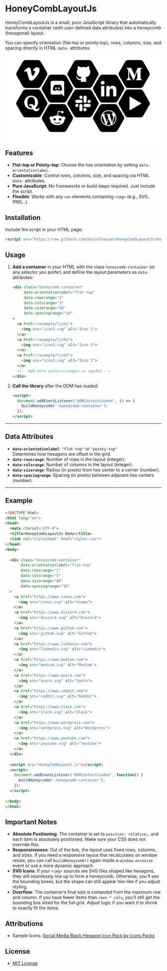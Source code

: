 # HoneyCombLayoutJs

HoneyCombLayoutJs is a small, pure JavaScript library that automatically transforms a container (with user-defined data attributes) into a honeycomb (hexagonal) layout. 

You can specify orientation (flat‐top or pointy‐top), rows, columns, size, and spacing directly in HTML `data-` attributes

![HoneyCombLayoutJs Preview](samples/sample.png)

## Features

- **Flat‐top or Pointy‐top**: Choose the hex orientation by setting `data-orientationlabel`.
- **Customizable**: Control rows, columns, size, and spacing via HTML `data-` attributes.
- **Pure JavaScript**: No frameworks or build steps required. Just include the script.
- **Flexible**: Works with any `<a>` elements containing `<img>` (e.g., SVG, PNG...).

## Installation

Include the script in your HTML page:
   ```html
   <script src="https://raw.githack.com/hasielhassan/HoneyCombLayoutJs/main/script.js"></script>
   ```

## Usage

1. **Add a container** in your HTML with the class `honeycomb-container` (or any selector you prefer) and define the layout parameters as `data-` attributes:
   ```html
   <div class="honeycomb-container"
        data-orientationlabel="flat-top"
        data-rowsrange="2"
        data-colsrange="3"
        data-sizerange="60"
        data-spacingrange="16"
   >
     <a href="/example/link1">
       <img src="icon1.svg" alt="Icon 1">
     </a>
     <a href="/example/link2">
       <img src="icon2.svg" alt="Icon 2">
     </a>
     <a href="/example/link3">
       <img src="icon3.svg" alt="Icon 3">
     </a>
     <!-- Add more anchors/images as needed -->
   </div>
   ```

2. **Call the library** after the DOM has loaded:
   ```html
   <script>
     document.addEventListener('DOMContentLoaded', () => {
       buildHoneycomb('.honeycomb-container');
     });
   </script>
   ```

---

## Data Attributes

- **`data-orientationlabel`**: `"flat-top"` or `"pointy-top"`  
  Determines how hexagons are offset in the grid.
- **`data-rowsrange`**: Number of rows in the layout (integer).
- **`data-colsrange`**: Number of columns in the layout (integer).
- **`data-sizerange`**: Radius (in pixels) from hex center to a corner (number).
- **`data-spacingrange`**: Spacing (in pixels) between adjacent hex centers (number).

---

## Example

```html
<!DOCTYPE html>
<html lang="en">
<head>
  <meta charset="UTF-8">
  <title>HoneyCombLayoutJs Demo</title>
  <link rel="stylesheet" href="styles.css">
</head>
<body>

  <div class="honeycomb-container"
       data-orientationlabel="flat-top"
       data-rowsrange="2"
       data-colsrange="5"
       data-sizerange="80"
       data-spacingrange="10"
  >
    <a href="https://www.vimeo.com">
      <img src="vimeo.svg" alt="Vimeo">
    </a>
    <a href="https://www.discord.com">
      <img src="discord.svg" alt="Discord">
    </a>
    <a href="https://www.github.com">
      <img src="github.svg" alt="Github">
    </a>
    <a href="https://www.linkedin.com">
      <img src="linkedin.svg" alt="Linkedin">
    </a>
    <a href="https://www.medium.com">
      <img src="medium.svg" alt="Medium">
    </a>
    <a href="https://www.quora.com">
      <img src="quora.svg" alt="Quora">
    </a>
    <a href="https://www.reddit.com">
      <img src="reddit.svg" alt="Reddit">
    </a>
    <a href="https://www.slack.com">
      <img src="slack.svg" alt="Slack">
    </a>
    <a href="https://www.wordpress.com">
      <img src="wordpress.svg" alt="Wordpress">
    </a>
    <a href="https://www.youtube.com">
      <img src="youtube.svg" alt="Youtube">
    </a>
  </div>

  <script src="HoneyCombLayout.js"></script>
  <script>
    document.addEventListener('DOMContentLoaded', function() {
      buildHoneycomb('.honeycomb-container');
    });
  </script>

</body>
</html>
```


## Important Notes

- **Absolute Positioning**: The container is set to `position: relative;`, and each item is absolutely positioned. Make sure your CSS does not override this.
- **Responsiveness**: Out of the box, the layout uses fixed rows, columns, and sizes. If you need a responsive layout that recalculates on window resize, you can call `buildHoneycomb()` again inside a `window.onresize` event or use a more dynamic approach.
- **SVG Icons**: If your `<img>` sources are SVG files shaped like hexagons, they will seamlessly line up to form a honeycomb. Otherwise, you’ll see the bounding boxes, but the shape can still appear hex-like if you adjust styling.
- **Overflow**: The container’s final size is computed from the maximum row and column. If you have fewer items than `rows * cols`, you’ll still get the bounding box sized for the full grid. Adjust logic if you want it to shrink to exactly fit the items.

## Attributions

- Sample Icons: <a href="https://www.iconpacks.net/free-icon-pack/free-social-media-black-hexagon-icon-pack-256.html" title="qr-code-scan icons">Social Media Black Hexagon Icon Pack by Icons Packs</a>

## License
- [MIT License](LICENSE)

